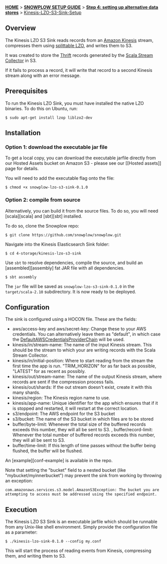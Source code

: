 <a name="top" />

[**HOME**](Home) > [**SNOWPLOW SETUP GUIDE**](Setting-up-Snowplow) > [**Step 4: setting up alternative data stores**](Setting-up-alternative-data-stores) > [Kinesis-LZO-S3-Sink-Setup](Kinesis-LZO-S3-Sink-Setup)

## Overview

The Kinesis LZO S3 Sink reads records from an [Amazon Kinesis][kinesis] stream, compresses them using [splittable LZO][splittable-lzo], and writes them to S3.

It was created to store the [Thrift][thrift] records generated by the [Scala Stream Collector][ssc] in S3.

If it fails to process a record, it will write that record to a second Kinesis stream along with an error message.

## Prerequisites

To run the Kinesis LZO Sink, you must have installed the native LZO binaries. To do this on Ubuntu, run:

```
$ sudo apt-get install lzop liblzo2-dev
```

## Installation

### Option 1: download the executable jar file

To get a local copy, you can download the executable jarfile directly from our Hosted Assets bucket on Amazon S3 - please see our [[Hosted assets]] page for details.

You will need to add the executable flag onto the file:

```
$ chmod +x snowplow-lzo-s3-sink-0.1.0
```

### Option 2: compile from source

Alternatively, you can build it from the source files. To do so, you will need [scala][scala] and [sbt][sbt] installed. 

To do so, clone the Snowplow repo:

```
$ git clone https://github.com/snowplow/snowplow.git
```

Navigate into the Kinesis Elasticsearch Sink folder:

```
$ cd 4-storage/kinesis-lzo-s3-sink
```

Use `sbt` to resolve dependencies, compile the source, and build an [assembled][assembly] fat JAR file with all dependencies.

```
$ sbt assembly
```

The `jar` file will be saved as `snowplow-lzo-s3-sink-0.1.0` in the `target/scala-2.10` subdirectory. It is now ready to be deployed.

## Configuration

The sink is configured using a HOCON file. These are the fields:

* aws/access-key and aws/secret-key: Change these to your AWS credentials. You can alternatively leave them as "default", in which case the [DefaultAWSCredentialsProviderChain][DefaultAWSCredentialsProviderChain] will be used.
* kinesis/in/stream-name: The name of the input Kinesis stream. This should be the stream to which your are writing records with the Scala Stream Collector.
* kinesis/in/initial-position: Where to start reading from the stream the first time the app is run. "TRIM_HORIZON" for as far back as possible, "LATEST" for as recent as possibly.
* kinesis/out/stream-name: The name of the output Kinesis stream, where records are sent if the compression process fails.
* kinesis/out/shards: If the out stream doesn't exist, create it with this many shards.
* kinesis/region: The Kinesis region name to use.
* kinesis/app-name: Unique identifier for the app which ensures that if it is stopped and restarted, it will restart at the correct location.
* s3/endpoint: The AWS endpoint for the S3 bucket
* s3/bucket: The name of the S3 bucket in which files are to be stored
* buffer/byte-limit: Whenever the total size of the buffered records exceeds this number, they will all be sent to S3.
, buffer/record-limit: Whenever the total number of buffered records exceeds this number, they will all be sent to S3.
* buffer/time-limit: If this length of time passes without the buffer being flushed, the buffer will be flushed.

An [example][conf-example] is available in the repo.

Note that setting the "bucket" field to a nested bucket (like "mybucket/myinnerbucket") may prevent the sink from working by throwing an exception:

```
com.amazonaws.services.s3.model.AmazonS3Exception: The bucket you are attempting to access must be addressed using the specified endpoint.
```

## Execution

The Kinesis LZO S3 Sink is an executable jarfile which should be runnable from any Unix-like shell environment. Simply provide the configuration file as a parameter:

```
$ ./kinesis-lzo-sink-0.1.0 --config my.conf
```

This will start the process of reading events from Kinesis, compressing them, and writing them to S3.

[ssc]: https://github.com/snowplow/snowplow/tree/master/2-collectors/scala-stream-collector
[thrift]: https://thrift.apache.org/
[kinesis]: http://aws.amazon.com/kinesis/
[s3]: http://aws.amazon.com/s3/
[splittable-lzo]: http://blog.cloudera.com/blog/2009/11/hadoop-at-twitter-part-1-splittable-lzo-compression/
[ske]: Scala-Kinesis-Enrich
[DefaultAWSCredentialsProviderChain]: http://docs.aws.amazon.com/AWSJavaSDK/latest/javadoc/com/amazonaws/auth/DefaultAWSCredentialsProviderChain.html
[scala-kinesis-enrich]: https://github.com/snowplow/snowplow/wiki/Scala-Kinesis-Enrich
